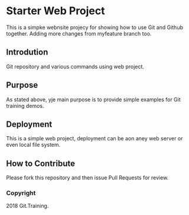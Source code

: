 # Starter Web Project

This is a simpke webnsite projecy for showing how to use Git and Github together. Adding more changes from myfeature branch too. 

## Introdution

Git repository and various commands using web project.
## Purpose

As stated above, yje main purpose is to provide simple examples for Git training demos.

## Deployment

This is a simple web project, deployment can be aon aney web server or even local file system.
 
## How to Contribute

Please fork this repository and then issue Pull Requests for review. 

### Copyright 

2018 Git.Training.
